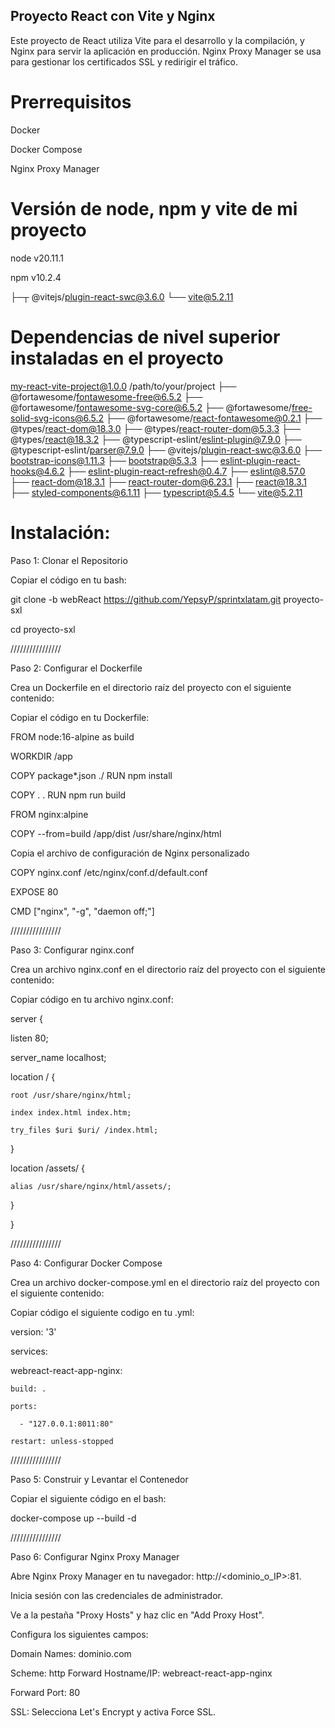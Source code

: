 ## Proyecto React con Vite y Nginx

Este proyecto de React utiliza Vite para el desarrollo y la compilación, y Nginx para servir la aplicación en producción. Nginx Proxy Manager se usa para gestionar los certificados SSL y redirigir el tráfico.

# Prerrequisitos

Docker

Docker Compose

Nginx Proxy Manager

# Versión de node, npm y vite de mi proyecto

node v20.11.1

npm v10.2.4

├─┬ @vitejs/plugin-react-swc@3.6.0
  └── vite@5.2.11
# 

# Dependencias de nivel superior instaladas en el proyecto
my-react-vite-project@1.0.0 /path/to/your/project
├── @fortawesome/fontawesome-free@6.5.2
├── @fortawesome/fontawesome-svg-core@6.5.2
├── @fortawesome/free-solid-svg-icons@6.5.2
├── @fortawesome/react-fontawesome@0.2.1
├── @types/react-dom@18.3.0
├── @types/react-router-dom@5.3.3
├── @types/react@18.3.2
├── @typescript-eslint/eslint-plugin@7.9.0
├── @typescript-eslint/parser@7.9.0
├── @vitejs/plugin-react-swc@3.6.0
├── bootstrap-icons@1.11.3
├── bootstrap@5.3.3
├── eslint-plugin-react-hooks@4.6.2
├── eslint-plugin-react-refresh@0.4.7
├── eslint@8.57.0
├── react-dom@18.3.1
├── react-router-dom@6.23.1
├── react@18.3.1
├── styled-components@6.1.11
├── typescript@5.4.5
└── vite@5.2.11

# Instalación:

Paso 1: Clonar el Repositorio 

Copiar el código en tu bash: 

git clone -b webReact https://github.com/YepsyP/sprintxlatam.git proyecto-sxl

cd proyecto-sxl 

////////////////

Paso 2: Configurar el Dockerfile

Crea un Dockerfile en el directorio raíz del proyecto con el siguiente contenido:

Copiar el código en tu Dockerfile:

FROM node:16-alpine as build

WORKDIR /app

COPY package*.json ./ RUN npm install

COPY . . RUN npm run build

FROM nginx:alpine

COPY --from=build /app/dist /usr/share/nginx/html

Copia el archivo de configuración de Nginx personalizado

COPY nginx.conf /etc/nginx/conf.d/default.conf

EXPOSE 80

CMD ["nginx", "-g", "daemon off;"]

////////////////

Paso 3: Configurar nginx.conf

Crea un archivo nginx.conf en el directorio raíz del proyecto con el siguiente contenido:

Copiar código en tu archivo nginx.conf:

server  {

  listen 80;
  
  server_name localhost;  
  
  location / {
  
    root /usr/share/nginx/html;
    
    index index.html index.htm;
    
    try_files $uri $uri/ /index.html;
    
  }
  
  location /assets/ {
  
    alias /usr/share/nginx/html/assets/;
    
  }
  
}

////////////////

Paso 4: Configurar Docker Compose

Crea un archivo docker-compose.yml en el directorio raíz del proyecto con el siguiente contenido:

Copiar código el siguiente codigo en tu .yml: 

version: '3'

services:

  webreact-react-app-nginx:
  
    build: .
    
    ports:
    
      - "127.0.0.1:8011:80"
      
    restart: unless-stopped
    

////////////////

Paso 5: Construir y Levantar el Contenedor 

Copiar el siguiente código en el bash:

docker-compose up --build -d

////////////////

Paso 6: Configurar Nginx Proxy Manager

Abre Nginx Proxy Manager en tu navegador: http://<dominio_o_IP>:81.

Inicia sesión con las credenciales de administrador.

Ve a la pestaña "Proxy Hosts" y haz clic en "Add Proxy Host".

Configura los siguientes campos:

Domain Names: dominio.com

Scheme: http Forward Hostname/IP: webreact-react-app-nginx

Forward Port: 80

SSL: Selecciona Let's Encrypt y activa Force SSL.
